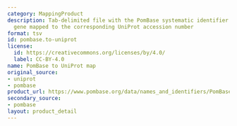 ```yaml
---
category: MappingProduct
description: Tab-delimited file with the PomBase systematic identifier for each protein-coding
  gene mapped to the corresponding UniProt accession number
format: tsv
id: pombase.to-uniprot
license:
  id: https://creativecommons.org/licenses/by/4.0/
  label: CC-BY-4.0
name: PomBase to UniProt map
original_source:
- uniprot
- pombase
product_url: https://www.pombase.org/data/names_and_identifiers/PomBase2UniProt.tsv
secondary_source:
- pombase
layout: product_detail
---
```

